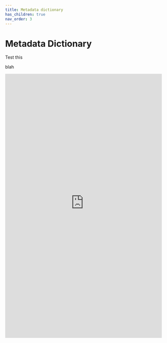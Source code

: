 ```yaml
---
title: Metadata dictionary
has_children: true
nav_order: 3
---
```


# Metadata Dictionary

Test this


blah

<html>
<head><title>Shiny App Iframe</title></head>
<body>
<iframe id="example1" src=" https://mshadbolt-hca-ebi.shinyapps.io/metadata_browser/" style="border: none; width: 100%; height: 850px" frameborder="0"></iframe>
</body>
</html>
